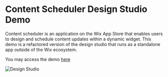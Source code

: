 # Content Scheduler Design Studio Demo

Content scheduler is an application on the Wix App Store that enables users to design and schedule content updates within a dynamic widget. This demo is a refactored version of the design studio that runs as a standalone app outside of the Wix ecosystem.

You may access the demo [here](https://design-studio-demo.onrender.com/design)

![Design Studio](https://oceanapps.nyc3.cdn.digitaloceanspaces.com/screenshots/design-studio-screenshot-optimized.png)
